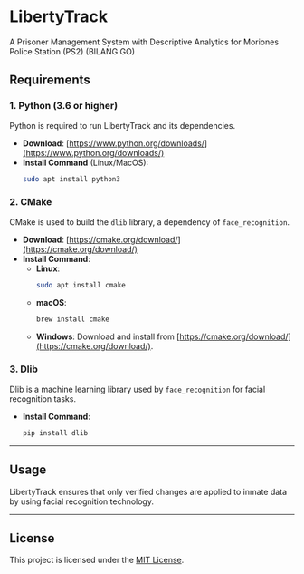 # LibertyTrack
A Prisoner Management System with Descriptive Analytics for Moriones Police Station (PS2) (BILANG GO)

## Requirements

### 1. Python (3.6 or higher)
Python is required to run LibertyTrack and its dependencies.

- **Download**: [https://www.python.org/downloads/](https://www.python.org/downloads/)
- **Install Command** (Linux/MacOS):
  ```bash
  sudo apt install python3
  ```

### 2. CMake
CMake is used to build the `dlib` library, a dependency of `face_recognition`.

- **Download**: [https://cmake.org/download/](https://cmake.org/download/)
- **Install Command**:
  - **Linux**:
    ```bash
    sudo apt install cmake
    ```
  - **macOS**:
    ```bash
    brew install cmake
    ```
  - **Windows**:
    Download and install from [https://cmake.org/download/](https://cmake.org/download/).

### 3. Dlib
Dlib is a machine learning library used by `face_recognition` for facial recognition tasks.

- **Install Command**:
  ```bash
  pip install dlib
  ```

---
## Usage
LibertyTrack ensures that only verified changes are applied to inmate data by using facial recognition technology.

---

## License
This project is licensed under the [MIT License](LICENSE).

